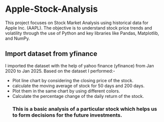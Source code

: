 # Apple-Stock-Analysis
This project focuses on Stock Market Analysis using historical data for Apple Inc. (AAPL). The objective is to understand stock price trends and volatility through the use of Python and key libraries like Pandas, Matplotlib, and NumPy.
## Import dataset from yfinance
I imported the dataset with the help of yahoo finance (yfinance) from Jan 2020 to Jan 2025. Based on the dataset I performed:- 
* Plot line chart by considering the closing price of the stock.
* calculate the moving average of stock for 50 days and 200 days.
* Plot them in the same chart by using different colors.
* Calculate the percentage change of the daily return of the stock.
  ### This is a basic analysis of a particular stock which helps us to form decisions for the future investments.
